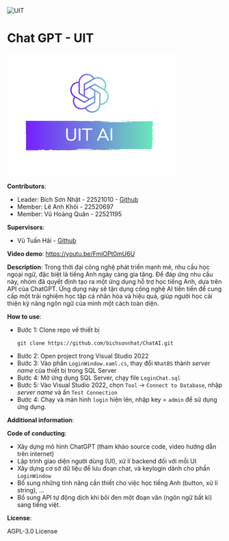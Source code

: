 ![UIT](https://img.shields.io/badge/from-UIT%20VNUHCM-blue?style=for-the-badge&link=https%3A%2F%2Fwww.uit.edu.vn%2F)

# Chat GPT - UIT

![Logo Chat GPT - UIT](./ChatGPT/Assets/uitai.png)

**Contributors**:

- Leader: Bích Sơn Nhật - 22521010 - [Github](https://github.com/bichsonnhat)
- Member: Lê Anh Khôi - 22520697
- Member: Vũ Hoàng Quân - 22521195

**Supervisors**:

- Vũ Tuấn Hải  -  [Github](https://github.com/vutuanhai237)

**Video demo**: https://youtu.be/FmiOPt0mU6U

**Description**: Trong thời đại công nghệ phát triển mạnh mẽ, nhu cầu học ngoại ngữ, đặc biệt là tiếng Anh ngày càng gia tăng. Để đáp ứng nhu cầu này, nhóm đã quyết định tạo ra một ứng dụng hỗ trợ học tiếng Anh, dựa trên API của ChatGPT. Ứng dụng này sẽ tận dụng công nghệ AI tiên tiến để cung cấp một trải nghiệm học tập cá nhân hóa và hiệu quả, giúp người học cải thiện kỹ năng ngôn ngữ của mình một cách toàn diện.

**How to use**: 
* Bước 1: Clone repo về thiết bị
   ```
   git clone https://github.com/bichsonnhat/ChatAI.git
   ```
* Bước 2: Open project trong Visual Studio 2022
* Bước 3: Vào phần `LoginWindow.xaml.cs`, thay đổi `NhatBS` thành *server name* của thiết bị trong SQL Server
* Bước 4: Mở ứng dụng SQL Server, chạy file `LoginChat.sql`
* Bước 5: Vào Visual Studio 2022, chọn `Tool` -> `Connect to Database`, nhập *server name* và ấn `Test Connection`
* Bước 4: Chạy và màn hình `login` hiện lên, nhập key = `admin` để sử dụng ứng dụng.

**Additional information**: 

**Code of conducting**: 
* Xây dựng mô hình ChatGPT (tham khảo source code, video hướng dẫn trên internet)
* Lập trình giao diện người dùng (UI), xử lí backend đối với mỗi UI
* Xây dựng cơ sở dữ liệu để lưu đoạn chat, và keylogin dành cho phần `LoginWindow`
* Bổ sung những tính năng cần thiết cho việc học tiếng Anh (button, xử lí string), ...
* Bổ sung API tự động dịch khi bôi đen một đoạn văn (ngôn ngữ bất kì) sang tiếng việt.

**License**: 

AGPL-3.0 License